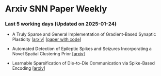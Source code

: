 # Arxiv SNN Paper Weekly


 ### **Last 5 working days (Updated on 2025-01-24)** 


- A Truly Sparse and General Implementation of Gradient-Based Synaptic Plasticity [[arxiv](https://arxiv.org/abs/2501.11407)] [[paper with code](https://paperswithcode.com/paper/a-truly-sparse-and-general-implementation-of)]

- Automated Detection of Epileptic Spikes and Seizures Incorporating a Novel Spatial Clustering Prior [[arxiv](https://arxiv.org/abs/2501.10404)]

- Learnable Sparsification of Die-to-Die Communication via Spike-Based Encoding [[arxiv](https://arxiv.org/abs/2501.08645)]

